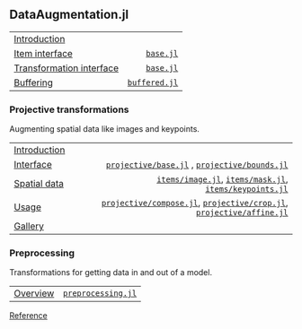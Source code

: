 

## DataAugmentation.jl

|                                                           |                                  |
| :-------------------------------------------------------- | -------------------------------: |
| [Introduction](docs/literate/intro.md)                    |                                  |
| [Item interface](docs/literate/iteminterface.md)          |         [`base.jl`](src/base.jl) |
| [Transformation interface](docs/literate/tfminterface.md) |         [`base.jl`](src/base.jl) |
| [Buffering](docs/literate/buffering.md)                   | [`buffered.jl`](src/buffered.jl) |

### Projective transformations

Augmenting spatial data like images and keypoints.

|                                                    |                                                                                                                                                          |
| :------------------------------------------------- | -------------------------------------------------------------------------------------------------------------------------------------------------------: |
| [Introduction](docs/literate/projective/intro.md)  |                                                                                                                                                          |  |
| [Interface](docs/literate/projective/interface.md) |                                            [`projective/base.jl`](src/projective/base.jl)           , [`projective/bounds.jl`](src/projective/bounds.jl) |  |
| [Spatial data](docs/literate/projective/data.md)   |                             [`items/image.jl`](src/items/image.jl), [`items/mask.jl`](src/items/mask.jl), [`items/keypoints.jl`](src/items/keypoints.jl) |  |
| [Usage](docs/literate/projective/usage.md)         | [`projective/compose.jl`](src/projective/compose.jl), [`projective/crop.jl`](src/projective/crop.jl), [`projective/affine.jl`](src/projective/affine.jl) |
| [Gallery](docs/literate/projective/gallery.jl)     |                                                                                                                                                          |

### Preprocessing

Transformations for getting data in and out of a model.

|                                            |                                           |
| :----------------------------------------- | ----------------------------------------: |
| [Overview](docs/literate/preprocessing.md) | [`preprocessing.jl`](src/preprocessing.jl) |

[Reference](docstrings.md)
